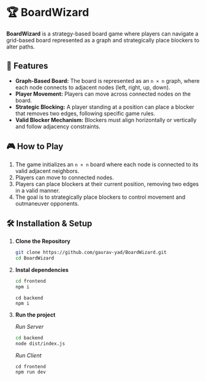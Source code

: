# 🏆 BoardWizard

**BoardWizard** is a strategy-based board game where players can navigate a grid-based board represented as a graph and strategically place blockers to alter paths. 

## 🚀 Features
- **Graph-Based Board:** The board is represented as an `n × n` graph, where each node connects to adjacent nodes (left, right, up, down).
- **Player Movement:** Players can move across connected nodes on the board.
- **Strategic Blocking:** A player standing at a position can place a blocker that removes two edges, following specific game rules.
- **Valid Blocker Mechanism:** Blockers must align horizontally or vertically and follow adjacency constraints.

## 🎮 How to Play
1. The game initializes an `n × n` board where each node is connected to its valid adjacent neighbors.
2. Players can move to connected nodes.
3. Players can place blockers at their current position, removing two edges in a valid manner.
4. The goal is to strategically place blockers to control movement and outmaneuver opponents.

## 🛠️ Installation & Setup
1. **Clone the Repository**
   ```sh
   git clone https://github.com/gaurav-yad/BoardWizard.git
   cd BoardWizard
2. **Instal dependencies**
   ```sh
   cd frontend
   npm i
   ```
   ```
   cd backend
   npm i
   ```
3. **Run the project**

   
   _Run Server_
   ```sh
   cd backend
   node dist/index.js
   ```
   _Run Client_
   ```
   cd frontend
   npm run dev
   ```
